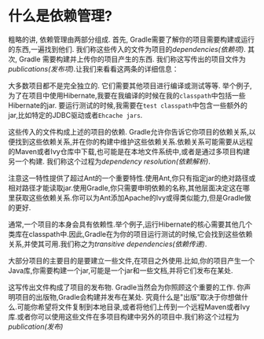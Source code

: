 # 什么是依赖管理?

粗略的讲, 依赖管理由两部分组成. 首先, Gradle需要了解你的项目需要构建或运行的东西,一遍找到他们. 我们称这些传入的文件为项目的*dependencies(依赖项)*. 其次, Gradle 需要构建并上传你的项目产生的东西. 我们称这写传出的项目文件为*publications(发布项)*.让我们来看看这两条的详细信息：

大多数项目都不是完全独立的. 它们需要其他项目进行编译或测试等等. 举个例子,为了在项目中使用Hibernate,我要在我编译的时候在我的`classpath`中包括一些Hibernate的jar. 要运行测试的时候,我需要在`test classpath`中包含一些额外的jar,比如特定的JDBC驱动或者`Ehcache jars`.

这些传入的文件构成上述的项目的依赖. Gradle允许你告诉它你项目的依赖关系,以便找到这些依赖关系,并在你的构建中维护这些依赖关系.依赖关系可能需要从远程的Maven或者Ivy仓库中下载,也可能是在本地文件系统中,或者是通过多项目构建另一个构建. 我们称这个过程为*dependency resolution(依赖解析)*.

注意这一特性提供了超过Ant的一个重要特性.使用Ant,你只有指定jar的绝对路径或相对路径才能读取jar.使用Gradle,你只需要申明依赖的名称,其他层面决定这在哪里获取这些依赖关系.你可以为Ant添加Apache的Ivy或得类似能力,但是Gradle做的更好.

通常,一个项目的本身会具有依赖性.举个例子,运行Hibernate的核心需要其他几个类库在classpath中.因此,Gradle在为你的项目运行测试的时候,它会找到这些依赖关系,并使其可用.我们称之为*transitive dependencies(依赖传递)*.

大部分项目的主要目的是要建立一些文件,在项目之外使用.比如,你的项目产生一个Java库,你需要构建一个jar,可能是一个jar和一些文档,并将它们发布在某处.

这写传出文件构成了项目的发布物. Gradle当然会为你照顾这个重要的工作. 你声明项目的出版物,Gradle会构建并发布在某处. 究竟什么是"出版"取决于你想做什么.可能你希望将文件复制到本地目录,或者将他们上传到一个远程Maven或者Ivy库.或者你可以使用这些文件在多项目构建中另外的项目中.我们称这个过程为*publication(发布)*


